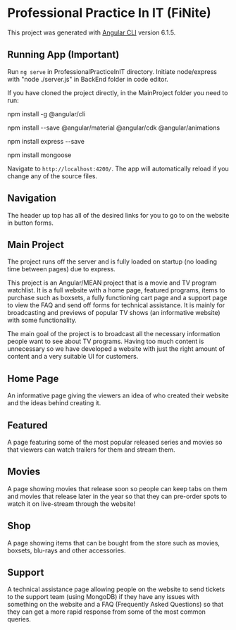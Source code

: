 # Professional Practice In IT (FiNite)

This project was generated with [Angular CLI](https://github.com/angular/angular-cli) version 6.1.5.

## Running App (Important)

Run `ng serve` in ProfessionalPracticeInIT directory. Initiate node/express with "node ./server.js" in BackEnd folder in code editor.

If you have cloned the project directly, in the MainProject folder you need to run:

npm install -g @angular/cli

npm install --save @angular/material @angular/cdk @angular/animations

npm install express --save 

npm install mongoose

Navigate to `http://localhost:4200/`. The app will automatically reload if you change any of the source files.

## Navigation

The header up top has all of the desired links for you to go to on the website in button forms.

## Main Project

The project runs off the server and is fully loaded on startup (no loading time between pages) due to express.

This project is an Angular/MEAN project that is a movie and TV program watchlist. It is a full website with a home page, featured programs, items to purchase such as boxsets, a fully functioning cart page and a support page to view the FAQ and send off forms for technical assistance. It is mainly for broadcasting and previews of popular TV shows (an informative website) with some functionality. 

The main goal of the project is to broadcast all the necessary information people want to see about TV programs. Having too much content is unnecessary so we have developed a website with just the right amount of content and a very suitable UI for customers.

## Home Page

An informative page giving the viewers an idea of who created their website and the ideas behind creating it.

## Featured

A page featuring some of the most popular released series and movies so that viewers can watch trailers for them and stream them. 

## Movies

A page showing movies that release soon so people can keep tabs on them and movies that release later in the year so that they can pre-order spots to watch it on live-stream through the website!

## Shop

A page showing items that can be bought from the store such as movies, boxsets, blu-rays and other accessories.

## Support

A technical assistance page allowing people on the website to send tickets to the support team (using MongoDB) if they have any issues with something on the website and a FAQ (Frequently Asked Questions) so that they can get a more rapid response from some of the most common queries.
